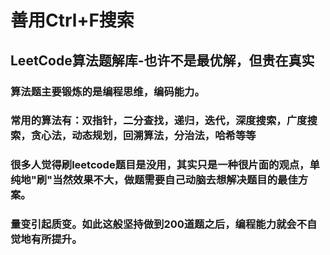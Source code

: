 # 善用Ctrl+F搜索

## LeetCode算法题解库-也许不是最优解，但贵在真实

### 算法题主要锻炼的是编程思维，编码能力。

### 常用的算法有：双指针，二分查找，递归，迭代，深度搜索，广度搜索，贪心法，动态规划，回溯算法，分治法，哈希等等

### 很多人觉得刷leetcode题目是没用，其实只是一种很片面的观点，单纯地"刷"当然效果不大，做题需要自己动脑去想解决题目的最佳方案。

### 量变引起质变。如此这般坚持做到200道题之后，编程能力就会不自觉地有所提升。
